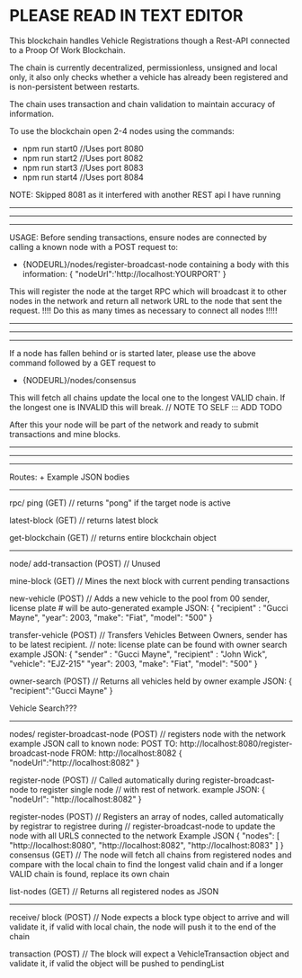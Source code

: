 <h1>PLEASE READ IN TEXT EDITOR</h1>


This blockchain handles Vehicle Registrations though a Rest-API connected to a Proop Of Work Blockchain. 

The chain is currently decentralized, permissionless, unsigned and local only, it also only checks whether a vehicle has already been registered and is non-persistent between restarts. 

The chain uses transaction and chain validation to maintain accuracy of information. 

To use the blockchain open 2-4 nodes using the commands:
 - npm run start0 //Uses port 8080
 - npm run start2 //Uses port 8082
 - npm run start3 //Uses port 8083
 - npm run start4 //Uses port 8084

NOTE: Skipped 8081 as it interfered with another REST api I have running
_____________________________________________________________________________________________________
_____________________________________________________________________________________________________
_____________________________________________________________________________________________________
USAGE: 
Before sending transactions, ensure nodes are connected by calling a known node with a POST request to:

 - {NODEURL}/nodes/register-broadcast-node
 containing a body with this information:
 {
  "nodeUrl":'http://localhost:YOURPORT'
 }

This will register the node at the target RPC which will broadcast it to other nodes in the network and return all network URL to the node that sent the request.
!!!!  Do this as many times as necessary to connect all nodes !!!!!
_____________________________________________________________________________________________________
_____________________________________________________________________________________________________
_____________________________________________________________________________________________________

If a node has fallen behind or is started later, please use the above command followed by a GET request to
 - {NODEURL}/nodes/consensus

This will fetch all chains update the local one to the longest VALID chain. If the longest one is INVALID this will break. // NOTE TO SELF ::: ADD TODO

After this your node will be part of the network and ready to submit transactions and mine blocks.

_____________________________________________________________________________________________________
_____________________________________________________________________________________________________
_____________________________________________________________________________________________________

Routes:  + Example JSON bodies
_____________________________________________________________________________________________________

rpc/
  ping (GET) 
  // returns "pong" if the target node is active

  latest-block (GET)
  // returns latest block

  get-blockchain (GET)
  // returns entire blockchain object
_____________________________________________________________________________________________________

node/
  add-transaction (POST)
  // Unused

  mine-block (GET)
  // Mines the next block with current pending transactions

  new-vehicle (POST)
  // Adds a new vehicle to the pool from 00 sender, license plate # will be auto-generated
  example JSON:
  {
    "recipient" : "Gucci Mayne",
    "year": 2003,
    "make": "Fiat",
    "model": "500"
  }

  transfer-vehicle (POST)
  // Transfers Vehicles Between Owners, sender has to be latest recipient.
  // note: license plate can be found with owner search
  example JSON:
  {
    "sender" : "Gucci Mayne",
    "recipient" : "John Wick",
    "vehicle": "EJZ-215" 
    "year": 2003,
    "make": "Fiat",
    "model": "500"
  }

  owner-search (POST)
  // Returns all vehicles held by owner
  example JSON:
  {
    "recipient":"Gucci Mayne"
  }

  Vehicle Search??? 
_____________________________________________________________________________________________________

nodes/ 
  register-broadcast-node (POST)
  // registers node with the network
  example JSON call to known node:
  POST TO: http://localhost:8080/register-broadcast-node FROM: http://localhost:8082
  {
    "nodeUrl":"http://localhost:8082"
  }
  
  register-node (POST)
  // Called automatically during register-broadcast-node to register single node 
  // with rest of network.
  example JSON: 
  {
    "nodeUrl": "http://localhost:8082"
  }

  register-nodes (POST)
  // Registers an array of nodes, called automatically by registrar to registree during
  // register-broadcast-node to update the node with all URLS connected to the network
  Example JSON
  {
    "nodes": [
      "http://localhost:8080",
      "http://localhost:8082",
      "http://localhost:8083"
    ]
  }
  consensus (GET)
  // The node will fetch all chains from registered nodes and compare with the local chain to
     find the longest valid chain and if a longer VALID chain is found, replace its own chain

  list-nodes (GET)
  // Returns all registered nodes as JSON
_____________________________________________________________________________________________________

receive/
  block (POST)
  // Node expects a block type object to arrive and will validate it, if valid with local chain,
     the node will push it to the end of the chain

  transaction (POST)
  // The block will expect a VehicleTransaction object and validate it, if valid the object will be pushed to pendingList